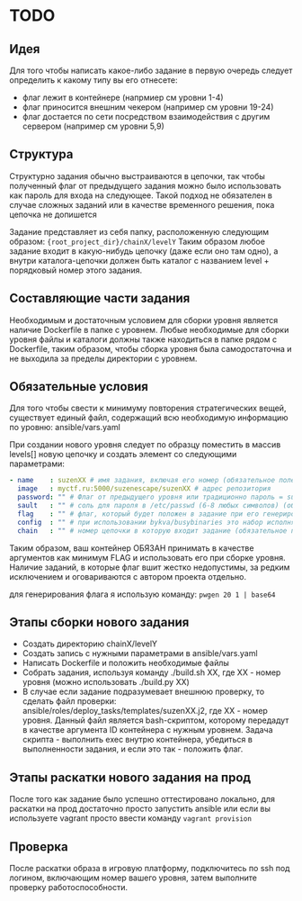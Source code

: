 # TODO

## Идея

Для того чтобы написать какое-либо задание в первую очередь следует определить к какому типу вы его отнесете:
* флаг лежит в контейнере (напрмиер см уровни 1-4)
* флаг приносится внешним чекером (например см уровни 19-24)
* флаг достается по сети посредством взаимодействия с другим сервером (например см уровни 5,9)

## Структура

Структурно задания обычно выстраиваются в цепочки, так чтобы полученный флаг от предыдущего задания
можно было использовать как пароль для входа на следующее. Такой подход не обязателен в случае сложных заданий или
в качестве временного решения, пока цепочка не допишется

Задание представляет из себя папку, расположенную следующим образом:
```{root_project_dir}/chainX/levelY```
Таким образом любое задание входит в какую-нибудь цепочку (даже если оно там одно), а внутри каталога-цепочки должен быть
каталог с названием level + порядковый номер этого задания.

## Составляющие части задания

Необходимым и достаточным условием для сборки уровня является наличие Dockerfile в папке с уровнем.
Любые необходимые для сборки уровня файлы и каталоги должны также находиться в папке рядом с Dockerfile,
таким образом, чтобы сборка уровня была самодостаточна и не выходила за пределы директории с уровнем.

## Обязательные условия

Для того чтобы свести к минимуму повторения стратегических вещей, существует единый файл, содержащий
всю необходимую информацию по уровню: ansible/vars.yaml

При создании нового уровня следует по образцу поместить в массив levels[] новую цепочку
и создать элемент со следующими параметрами:
```yaml
- name    : suzenXX # имя задания, включая его номер (обязательное поле)
  image   : myctf.ru:5000/suzenescape/suzenXX # адрес репозитория
  password: "" # Флаг от предыдущего уровня или традиционно пароль = suzenXX, где XX - номер первого задания в цепочке (обязательное поле)
  sault   : "" # соль для пароля в /etc/passwd (6-8 любых символов) (обязательное поле)
  flag    : "" # флаг, который будет положен в задание при его генерировании (обязательное поле)
  config  : "" # при использовании bykva/busybinaries это набор исполняемых файлов, оставляемых после сборки задания.
  chain   : "" # номер цепочки в которую входит задание (обязательное поле)
```

Таким образом, ваш контейнер ОБЯЗАН принимать в качестве аргументов как минимум FLAG и использовать его при сборке уровня.
Наличие заданий, в которые флаг вшит жестко недопустимы, за редким исключением и оговариваются с автором проекта отдельно.

для генерирования флага я использую команду:
```pwgen 20 1 | base64```

## Этапы сборки нового задания

* Создать директорию chainX/levelY
* Создать запись с нужными параметрами в ansible/vars.yaml
* Написать Dockerfile и положить необходимые файлы
* Собрать задания, используя команду ./build.sh XX, где XX - номер уровня (можно использовать
  ./build.py XX)
* В случае если задание подразумевает внешнюю проверку, то сделать файл проверки:
  ansible/roles/deploy_tasks/templates/suzenXX.j2, где ХХ - номер уровня.
  Данный файл является bash-скриптом, которому передадут в качестве аргумента ID контейнера с нужным уровнем.
  Задача скрипта - выполнить exec внутрю контейнера, убедиться в выполненности задания, и если это так - положить флаг.

## Этапы раскатки нового задания на прод

После того как задание было успешно оттестировано локально, для раскатки на прод достаточно просто запустить ansible или
если вы используете vagrant просто ввести команду ```vagrant provision```

## Проверка

После раскатки образа в игровую платформу, подключитесь по ssh под логином, включающим номер вашего уровня,
затем выполните проверку работоспособности.
